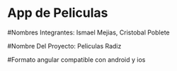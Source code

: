 # App de Peliculas

#Nombres Integrantes: Ismael Mejias, Cristobal Poblete

#Nombre Del Proyecto: Peliculas Radiz

#Formato angular compatible con android y ios
